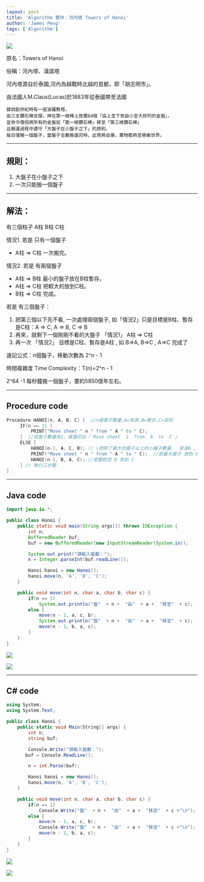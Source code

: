 ```yaml
---
layout: post
title: 'Algorithm 實作：河內塔 Towers of Hanoi'
author: 'James Peng'
tags: ['Algorithm']
---
```


![](http://i.imgur.com/PR4OFLO.jpg)

原名：Towers of Hanoi

俗稱：河內塔、漢諾塔

河內塔源自於泰國,河內為越戰時北越的首都，即「胡志明市」。

由法國人M.Claus(Lucas)於1883年從泰國帶至法國


    據說創世紀時有一座波羅教塔，
    由三支鑽石棒支撐，神在第一根棒上放置64個「由上至下依由小至大排列的金盤」，
    並命令僧侶將所有的金盤從「第一根鑽石棒」移至「第三根鑽石棒」
    且搬運過程中遵守「大盤子在小盤子之下」的原則，
    每日僅搬一個盤子，當盤子全數搬運完時，此塔將自爆，萬物都將至極樂世界。


----------


## 規則： ##

1. 大盤子在小盤子之下
2. 一次只能搬一個盤子


----------

## 解法： ##

有三個柱子 A柱 B柱 C柱

情況1. 若是 只有一個盤子

- A柱 => C柱 一次搬完。


情況2. 若是 有兩個盤子

- A柱 => B柱  最小的盤子放在B柱暫存。
- A柱 => C柱  把較大的放到C柱。
- B柱 => C柱  完成。

若是 有三個盤子：

1. 把第三個以下先不看, 一次處理兩個盤子, 如「情況2」只是目標是B柱、暫存是C柱：A => C, A => B, C => B
2. 再來，就剩下一個剛剛不看的大盤子 「情況1」 A柱 => C柱
3. 再一次 「情況2」 目標是C柱、暫存是A柱 , 如 B=>A, B=>C , A=>C  完成了

速記公式：n個盤子，移動次數為 2^n - 1

時間複雜度 Time Complexity：T(n)=2^n - 1

 2^64 -1 每秒鐘搬一個盤子，要約5850億年左右。 


----------

## Procedure code ##

~~~cpp
Procedure HANOI(n, A, B, C) [  //n是盤子數量,A=來源,B=暫存,C=目的
     IF(n == 1) [
         PRINT("Move sheet " n " from " A " to " C);
     ]  //若盤子數量為1，直接印出「 Move sheet  1  from  A  to  C 」
     ELSE [
         HANOI(n-1, A, C, B); // (把除了最大的盤子以上的小盤子數量,  來源A , 暫存C ,目標 B)  整跎放在B
         PRINT("Move sheet " n " from " A " to " C);  //把最大盤子 放到 C
         HANOI(n-1, B, A, C); //把整跎從 B 放到 C
     ] // 執行三步驟
] 
~~~


----------

## Java code ##

~~~java
import java.io.*;

public class Hanoi {
    public static void main(String args[]) throws IOException {
        int n;
        BufferedReader buf;
        buf = new BufferedReader(new InputStreamReader(System.in));

        System.out.print("請輸入盤數：");
        n = Integer.parseInt(buf.readLine());

        Hanoi hanoi = new Hanoi();
        hanoi.move(n, 'A', 'B', 'C');
    }

    public void move(int n, char a, char b, char c) {
        if(n == 1)
            System.out.println("盤"  + n +  "由"  + a +  "移至"  + c);
        else {
            move(n - 1, a, c, b);
            System.out.println("盤"  + n +  "由"  + a +  "移至"  + c);
            move(n - 1, b, a, c);
        }
    }
}
~~~

![](http://i.imgur.com/MRkCixu.png)

![](http://i.imgur.com/uyzYBqe.png)

----------


## C# code ##

~~~csharp
using System;
using System.Text;

public class Hanoi {
    public static void Main(String[] args) {
        int n;
        string buf;

        Console.Write("請輸入盤數：");
 	   buf = Console.ReadLine();

        n = int.Parse(buf);

        Hanoi hanoi = new Hanoi();
        hanoi.move(n, 'A', 'B', 'C');
    }

    public void move(int n, char a, char b, char c) {
        if(n == 1)
            Console.Write("盤"  + n +  "由"  + a +  "移至"  + c +"\n");
        else {
            move(n - 1, a, c, b);
            Console.Write("盤"  + n +  "由"  + a +  "移至"  + c +"\n");
            move(n - 1, b, a, c);
        }
    }
}
~~~

![](http://i.imgur.com/hpLxrfA.png)

![](http://i.imgur.com/LFXhbdo.png)



